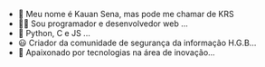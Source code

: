 - 👋 Meu nome é Kauan Sena, mas pode me chamar de KRS
- 👨‍💻 Sou programador e desenvolvedor web ...
- 🎯 Python, C e JS ...
- 😃 Criador da comunidade de segurança da informação H.G.B...
- 🤩 Apaixonado por tecnologias na área de inovação...

<!---
IK-R-S/IK-R-S is a ✨ special ✨ repository because its `README.md` (this file) appears on your GitHub profile.
You can click the Preview link to take a look at your changes.
--->
